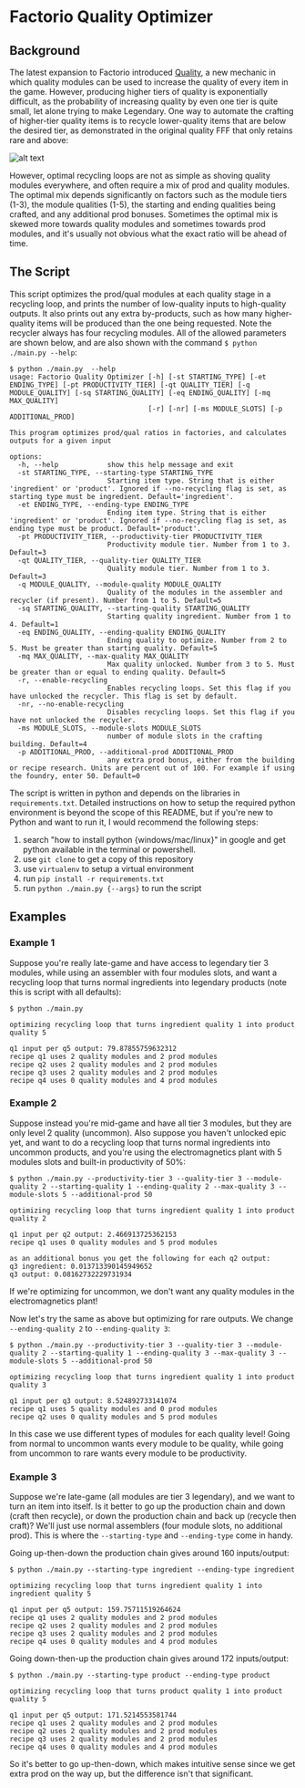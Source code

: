 # Factorio Quality Optimizer

## Background

The latest expansion to Factorio introduced [Quality](https://factorio.com/blog/post/fff-375), a new mechanic in which quality modules can be used to increase the quality of every item in the game.
However, producing higher tiers of quality is exponentially difficult, as the probability of increasing quality by even one tier is quite small, let alone trying to make Legendary.
One way to automate the crafting of higher-tier quality items is to recycle lower-quality items that are below the desired tier, as demonstrated in the original quality FFF that only retains rare and above:

![alt text](fff-375-quality-recycling.jpg)

However, optimal recycling loops are not as simple as shoving quality modules everywhere, and often require a mix of prod and quality modules.
The optimal mix depends significantly on factors such as the module tiers (1-3), the module qualities (1-5), the starting and ending qualities being crafted, and any additional prod bonuses.
Sometimes the optimal mix is skewed more towards quality modules and sometimes towards prod modules, and it's usually not obvious what the exact ratio will be ahead of time.

## The Script

This script optimizes the prod/qual modules at each quality stage in a recycling loop, and prints the number of low-quality inputs to high-quality outputs.
It also prints out any extra by-products, such as how many higher-quality items will be produced than the one being requested.
Note the recycler always has four recycling modules.
All of the allowed parameters are shown below, and are also shown with the command `$ python ./main.py --help`:

```
$ python ./main.py  --help
usage: Factorio Quality Optimizer [-h] [-st STARTING_TYPE] [-et ENDING_TYPE] [-pt PRODUCTIVITY_TIER] [-qt QUALITY_TIER] [-q MODULE_QUALITY] [-sq STARTING_QUALITY] [-eq ENDING_QUALITY] [-mq MAX_QUALITY]
                                  [-r] [-nr] [-ms MODULE_SLOTS] [-p ADDITIONAL_PROD]

This program optimizes prod/qual ratios in factories, and calculates outputs for a given input

options:
  -h, --help            show this help message and exit
  -st STARTING_TYPE, --starting-type STARTING_TYPE
                        Starting item type. String that is either 'ingredient' or 'product'. Ignored if --no-recycling flag is set, as starting type must be ingredient. Default='ingredient'.
  -et ENDING_TYPE, --ending-type ENDING_TYPE
                        Ending item type. String that is either 'ingredient' or 'product'. Ignored if --no-recycling flag is set, as ending type must be product. Default='product'.
  -pt PRODUCTIVITY_TIER, --productivity-tier PRODUCTIVITY_TIER
                        Productivity module tier. Number from 1 to 3. Default=3
  -qt QUALITY_TIER, --quality-tier QUALITY_TIER
                        Quality module tier. Number from 1 to 3. Default=3
  -q MODULE_QUALITY, --module-quality MODULE_QUALITY
                        Quality of the modules in the assembler and recycler (if present). Number from 1 to 5. Default=5
  -sq STARTING_QUALITY, --starting-quality STARTING_QUALITY
                        Starting quality ingredient. Number from 1 to 4. Default=1
  -eq ENDING_QUALITY, --ending-quality ENDING_QUALITY
                        Ending quality to optimize. Number from 2 to 5. Must be greater than starting quality. Default=5
  -mq MAX_QUALITY, --max-quality MAX_QUALITY
                        Max quality unlocked. Number from 3 to 5. Must be greater than or equal to ending quality. Default=5
  -r, --enable-recycling
                        Enables recycling loops. Set this flag if you have unlocked the recycler. This flag is set by default.
  -nr, --no-enable-recycling
                        Disables recycling loops. Set this flag if you have not unlocked the recycler.
  -ms MODULE_SLOTS, --module-slots MODULE_SLOTS
                        number of module slots in the crafting building. Default=4
  -p ADDITIONAL_PROD, --additional-prod ADDITIONAL_PROD
                        any extra prod bonus, either from the building or recipe research. Units are percent out of 100. For example if using the foundry, enter 50. Default=0
```

The script is written in python and depends on the libraries in `requirements.txt`.
Detailed instructions on how to setup the required python environment is beyond the scope of this README, but if you're new to Python and want to run it, I would recommend the following steps:
1. search "how to install python {windows/mac/linux}" in google and get python available in the terminal or powershell.
2. use `git clone` to get a copy of this repository
3. use `virtualenv` to setup a virtual environment
4. run `pip install -r requirements.txt`
5. run `python ./main.py {--args}` to run the script

## Examples

### Example 1

Suppose you're really late-game and have access to legendary tier 3 modules, while using an assembler with four modules slots, and want a recycling loop that turns normal ingredients into legendary products (note this is script with all defaults):

```
$ python ./main.py 

optimizing recycling loop that turns ingredient quality 1 into product quality 5

q1 input per q5 output: 79.87855759632312
recipe q1 uses 2 quality modules and 2 prod modules
recipe q2 uses 2 quality modules and 2 prod modules
recipe q3 uses 2 quality modules and 2 prod modules
recipe q4 uses 0 quality modules and 4 prod modules
```

### Example 2

Suppose instead you're mid-game and have all tier 3 modules, but they are only level 2 quality (uncommon). Also suppose you haven't unlocked epic yet, and want to do a recycling loop that turns normal ingredients into uncommon products, and you're using the electromagnetics plant with 5 modules slots and built-in productivity of 50%:

```
$ python ./main.py --productivity-tier 3 --quality-tier 3 --module-quality 2 --starting-quality 1 --ending-quality 2 --max-quality 3 --module-slots 5 --additional-prod 50

optimizing recycling loop that turns ingredient quality 1 into product quality 2

q1 input per q2 output: 2.466913725362153
recipe q1 uses 0 quality modules and 5 prod modules

as an additional bonus you get the following for each q2 output:
q3 ingredient: 0.013713390145949652
q3 output: 0.08162732229731934
```

If we're optimizing for uncommon, we don't want any quality modules in the electromagnetics plant!

Now let's try the same as above but optimizing for rare outputs. We change `--ending-quality 2` to `--ending-quality 3`:
```
$ python ./main.py --productivity-tier 3 --quality-tier 3 --module-quality 2 --starting-quality 1 --ending-quality 3 --max-quality 3 --module-slots 5 --additional-prod 50

optimizing recycling loop that turns ingredient quality 1 into product quality 3

q1 input per q3 output: 8.524892733141074
recipe q1 uses 5 quality modules and 0 prod modules
recipe q2 uses 0 quality modules and 5 prod modules
```

In this case we use different types of modules for each quality level!
Going from normal to uncommon wants every module to be quality, while going from uncommon to rare wants every module to be productivity.

### Example 3

Suppose we're late-game (all modules are tier 3 legendary), and we want to turn an item into itself. Is it better to go up the production chain and down (craft then recycle), or down the production chain and back up (recycle then craft)? We'll just use normal assemblers (four module slots, no additional prod). This is where the `--starting-type` and `--ending-type` come in handy.

Going up-then-down the production chain gives around 160 inputs/output:

```
$ python ./main.py --starting-type ingredient --ending-type ingredient

optimizing recycling loop that turns ingredient quality 1 into ingredient quality 5

q1 input per q5 output: 159.75711519264624
recipe q1 uses 2 quality modules and 2 prod modules
recipe q2 uses 2 quality modules and 2 prod modules
recipe q3 uses 2 quality modules and 2 prod modules
recipe q4 uses 0 quality modules and 4 prod modules
```

Going down-then-up the production chain gives around 172 inputs/output:

```
$ python ./main.py --starting-type product --ending-type product

optimizing recycling loop that turns product quality 1 into product quality 5

q1 input per q5 output: 171.5214553581744
recipe q1 uses 2 quality modules and 2 prod modules
recipe q2 uses 2 quality modules and 2 prod modules
recipe q3 uses 2 quality modules and 2 prod modules
recipe q4 uses 0 quality modules and 4 prod modules
```

So it's better to go up-then-down, which makes intuitive sense since we get extra prod on the way up, but the difference isn't that significant.
